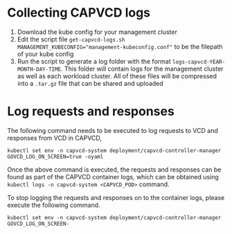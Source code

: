 # Collecting CAPVCD logs

1. Download the kube config for your management cluster
2. Edit the script file `get-capvcd-logs.sh` `MANAGEMENT_KUBECONFIG="management-kubeconfig.conf"` to be the filepath of your kube config
3. Run the script to generate a log folder with the format `logs-capvcd-YEAR-MONTH-DAY-TIME`. This folder will contain logs for the management cluster as well as each workload cluster. All of these files will be compressed into a `.tar.gz` file that can be shared and uploaded

# Log requests and responses

The following command needs to be executed to log requests to VCD and responses from VCD in CAPVCD,
```shell
kubectl set env -n capvcd-system deployment/capvcd-controller-manager GOVCD_LOG_ON_SCREEN=true -oyaml
```
Once the above command is executed, the requests and responses can be found as part of the CAPVCD container logs, which can be obtained using `kubectl logs -n capvcd-system <CAPVCD_POD>` command.

To stop logging the requests and responses on to the container logs, please execute the following command.
```shell
kubectl set env -n capvcd-system deployment/capvcd-controller-manager GOVCD_LOG_ON_SCREEN-
```
